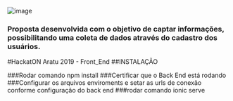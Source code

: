 ![image](https://user-images.githubusercontent.com/26856017/64269434-41178e80-cf10-11e9-8be2-c7a96bafe409.png)

### Proposta desenvolvida com o objetivo de captar informações, possibilitando uma coleta de dados através do cadastro dos usuários.


#HackatON Aratu 2019 - Front_End
##INSTALAÇÃO

###Rodar comando npm install
###Certificar que o Back End está rodando
###Configurar os arquivos enviroments e setar as urls de conexão conforme configuração do back end
###rodar comando ionic serve
